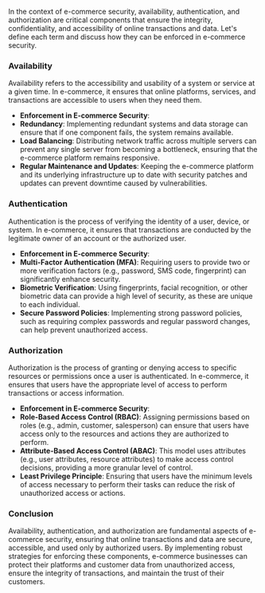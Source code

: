 In the context of e-commerce security, availability, authentication, and authorization are critical components that ensure the integrity, confidentiality, and accessibility of online transactions and data. Let's define each term and discuss how they can be enforced in e-commerce security.

### Availability

Availability refers to the accessibility and usability of a system or service at a given time. In e-commerce, it ensures that online platforms, services, and transactions are accessible to users when they need them.

- **Enforcement in E-commerce Security**:
 - **Redundancy**: Implementing redundant systems and data storage can ensure that if one component fails, the system remains available.
 - **Load Balancing**: Distributing network traffic across multiple servers can prevent any single server from becoming a bottleneck, ensuring that the e-commerce platform remains responsive.
 - **Regular Maintenance and Updates**: Keeping the e-commerce platform and its underlying infrastructure up to date with security patches and updates can prevent downtime caused by vulnerabilities.

### Authentication

Authentication is the process of verifying the identity of a user, device, or system. In e-commerce, it ensures that transactions are conducted by the legitimate owner of an account or the authorized user.

- **Enforcement in E-commerce Security**:
 - **Multi-Factor Authentication (MFA)**: Requiring users to provide two or more verification factors (e.g., password, SMS code, fingerprint) can significantly enhance security.
 - **Biometric Verification**: Using fingerprints, facial recognition, or other biometric data can provide a high level of security, as these are unique to each individual.
 - **Secure Password Policies**: Implementing strong password policies, such as requiring complex passwords and regular password changes, can help prevent unauthorized access.

### Authorization

Authorization is the process of granting or denying access to specific resources or permissions once a user is authenticated. In e-commerce, it ensures that users have the appropriate level of access to perform transactions or access information.

- **Enforcement in E-commerce Security**:
 - **Role-Based Access Control (RBAC)**: Assigning permissions based on roles (e.g., admin, customer, salesperson) can ensure that users have access only to the resources and actions they are authorized to perform.
 - **Attribute-Based Access Control (ABAC)**: This model uses attributes (e.g., user attributes, resource attributes) to make access control decisions, providing a more granular level of control.
 - **Least Privilege Principle**: Ensuring that users have the minimum levels of access necessary to perform their tasks can reduce the risk of unauthorized access or actions.

### Conclusion

Availability, authentication, and authorization are fundamental aspects of e-commerce security, ensuring that online transactions and data are secure, accessible, and used only by authorized users. By implementing robust strategies for enforcing these components, e-commerce businesses can protect their platforms and customer data from unauthorized access, ensure the integrity of transactions, and maintain the trust of their customers.